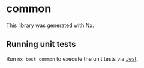 # common

This library was generated with [Nx](https://nx.dev).

## Running unit tests

Run `nx test common` to execute the unit tests via [Jest](https://jestjs.io).

